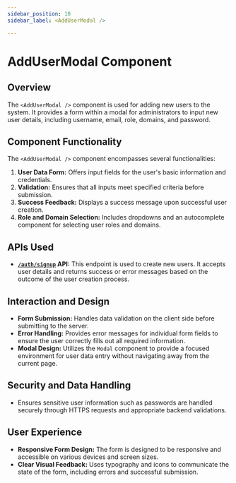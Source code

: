 ```yaml
---
sidebar_position: 10
sidebar_label: <AddUserModal />

---
```


# AddUserModal Component
## Overview
The `<AddUserModal />` component is used for adding new users to the system. It provides a form within a modal for administrators to input new user details, including username, email, role, domains, and password.

## Component Functionality
The `<AddUserModal />` component encompasses several functionalities:
1. **User Data Form:** Offers input fields for the user's basic information and credentials.
2. **Validation:** Ensures that all inputs meet specified criteria before submission.
3. **Success Feedback:** Displays a success message upon successful user creation.
4. **Role and Domain Selection:** Includes dropdowns and an autocomplete component for selecting user roles and domains.

## APIs Used
- **[`/auth/signup`](/docs/arculus-api/Auth#post-signup) API:** This endpoint is used to create new users. It accepts user details and returns success or error messages based on the outcome of the user creation process.

## Interaction and Design
- **Form Submission:** Handles data validation on the client side before submitting to the server.
- **Error Handling:** Provides error messages for individual form fields to ensure the user correctly fills out all required information.
- **Modal Design:** Utilizes the `Modal` component to provide a focused environment for user data entry without navigating away from the current page.

## Security and Data Handling
- Ensures sensitive user information such as passwords are handled securely through HTTPS requests and appropriate backend validations.

## User Experience
- **Responsive Form Design:** The form is designed to be responsive and accessible on various devices and screen sizes.
- **Clear Visual Feedback:** Uses typography and icons to communicate the state of the form, including errors and successful submission.

